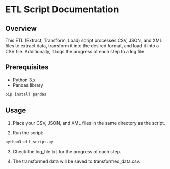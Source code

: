 # ETL Script Documentation
## Overview
This ETL (Extract, Transform, Load) script processes CSV, JSON, and XML files to extract data, transform it into the desired format, and load it into a CSV file. Additionally, it logs the progress of each step to a log file.

## Prerequisites
- Python 3.x
- Pandas library
```bash
pip install pandas
```

## Usage
1. Place your CSV, JSON, and XML files in the same directory as the script.

2. Run the script:
```bash
python3 etl_script.py
```

3. Check the log_file.txt for the progress of each step.

4. The transformed data will be saved to transformed_data.csv.

